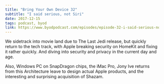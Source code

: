 ```yaml
---
title: "Bring Your Own Device 32"
subtitle: "I said serious, not Siri"
date: 2017-12-15
tags: podcast, byod
link: https://www.byodpodcast.com/episodes/episode-32-i-said-serious-not-siri/15/12/2017
---
```

We sidetrack into movie land due to The Last Jedi release, but quickly return to the tech track, with Apple breaking security on HomeKit and fixing it rather quickly. And diving into security and privacy in the current day and age.

Also, Windows PC on SnapDragon chips, the iMac Pro, Jony Ive returns from this Architecture leave to design actual Apple products, and the interesting and surprising acquisition of Shazam.
